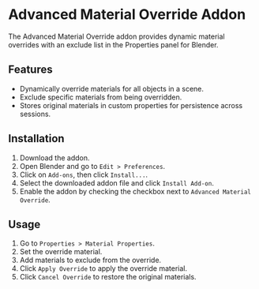 # Advanced Material Override Addon

The Advanced Material Override addon provides dynamic material overrides with an exclude list in the Properties panel for Blender.

## Features
- Dynamically override materials for all objects in a scene.
- Exclude specific materials from being overridden.
- Stores original materials in custom properties for persistence across sessions.

## Installation
1. Download the addon.
2. Open Blender and go to `Edit > Preferences`.
3. Click on `Add-ons`, then click `Install...`.
4. Select the downloaded addon file and click `Install Add-on`.
5. Enable the addon by checking the checkbox next to `Advanced Material Override`.

## Usage
1. Go to `Properties > Material Properties`.
2. Set the override material.
3. Add materials to exclude from the override.
4. Click `Apply Override` to apply the override material.
5. Click `Cancel Override` to restore the original materials.
